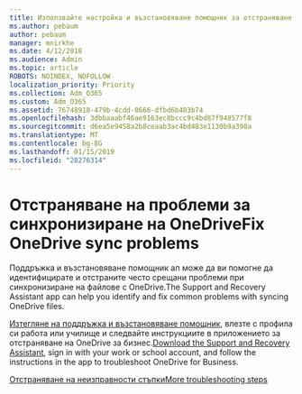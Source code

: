 ```yaml
---
title: Използвайте настройка и възстановяване помощник за отстраняване на OneDrive за бизнес
ms.author: pebaum
author: pebaum
manager: mnirkhe
ms.date: 4/12/2018
ms.audience: Admin
ms.topic: article
ROBOTS: NOINDEX, NOFOLLOW
localization_priority: Priority
ms.collection: Adm_O365
ms.custom: Adm_O365
ms.assetid: 76748918-479b-4cdd-8666-dfbd6b483b74
ms.openlocfilehash: 3dbbaaabf46ae9163ec8bccc9c4bd87f948577f8
ms.sourcegitcommit: d6ea5e9458a2b8ceaab3ac4bd483e1130b9a398a
ms.translationtype: MT
ms.contentlocale: bg-BG
ms.lasthandoff: 01/15/2019
ms.locfileid: "28276314"
---
```

# <a name="fix-onedrive-sync-problems"></a><span data-ttu-id="81c2a-102">Отстраняване на проблеми за синхронизиране на OneDrive</span><span class="sxs-lookup"><span data-stu-id="81c2a-102">Fix OneDrive sync problems</span></span>

<span data-ttu-id="81c2a-103">Поддръжка и възстановяване помощник ап може да ви помогне да идентифицирате и отстраните често срещани проблеми при синхронизиране на файлове с OneDrive.</span><span class="sxs-lookup"><span data-stu-id="81c2a-103">The Support and Recovery Assistant app can help you identify and fix common problems with syncing OneDrive files.</span></span> 
  
<span data-ttu-id="81c2a-104">[Изтегляне на поддръжка и възстановяване помощник](https://aka.ms/sara), влезте с профила си работа или училище и следвайте инструкциите в приложението за отстраняване на OneDrive за бизнес.</span><span class="sxs-lookup"><span data-stu-id="81c2a-104">[Download the Support and Recovery Assistant](https://aka.ms/sara), sign in with your work or school account, and follow the instructions in the app to troubleshoot OneDrive for Business.</span></span> 
  
[<span data-ttu-id="81c2a-105">Отстраняване на неизправности стъпки</span><span class="sxs-lookup"><span data-stu-id="81c2a-105">More troubleshooting steps</span></span>](https://go.microsoft.com/fwlink/?linkid=872097)
  

